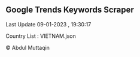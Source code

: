 

## Google Trends Keywords Scraper 
 
Last Update 09-01-2023 , 19:30:17

Country List :
VIETNAM.json



© Abdul Muttaqin 
